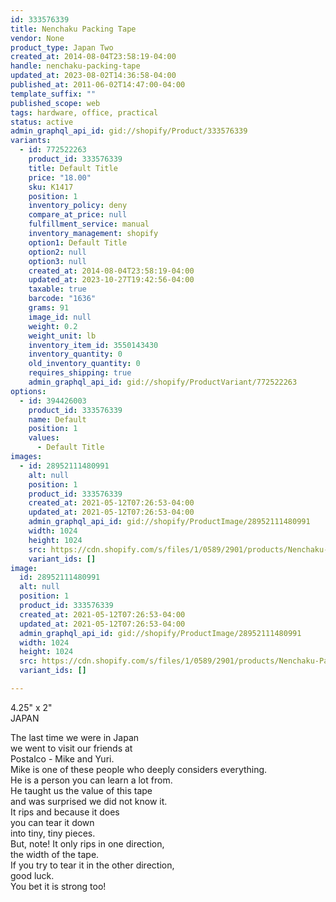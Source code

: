 ```yaml
---
id: 333576339
title: Nenchaku Packing Tape
vendor: None
product_type: Japan Two
created_at: 2014-08-04T23:58:19-04:00
handle: nenchaku-packing-tape
updated_at: 2023-08-02T14:36:58-04:00
published_at: 2011-06-02T14:47:00-04:00
template_suffix: ""
published_scope: web
tags: hardware, office, practical
status: active
admin_graphql_api_id: gid://shopify/Product/333576339
variants:
  - id: 772522263
    product_id: 333576339
    title: Default Title
    price: "18.00"
    sku: K1417
    position: 1
    inventory_policy: deny
    compare_at_price: null
    fulfillment_service: manual
    inventory_management: shopify
    option1: Default Title
    option2: null
    option3: null
    created_at: 2014-08-04T23:58:19-04:00
    updated_at: 2023-10-27T19:42:56-04:00
    taxable: true
    barcode: "1636"
    grams: 91
    image_id: null
    weight: 0.2
    weight_unit: lb
    inventory_item_id: 3550143430
    inventory_quantity: 0
    old_inventory_quantity: 0
    requires_shipping: true
    admin_graphql_api_id: gid://shopify/ProductVariant/772522263
options:
  - id: 394426003
    product_id: 333576339
    name: Default
    position: 1
    values:
      - Default Title
images:
  - id: 28952111480991
    alt: null
    position: 1
    product_id: 333576339
    created_at: 2021-05-12T07:26:53-04:00
    updated_at: 2021-05-12T07:26:53-04:00
    admin_graphql_api_id: gid://shopify/ProductImage/28952111480991
    width: 1024
    height: 1024
    src: https://cdn.shopify.com/s/files/1/0589/2901/products/Nenchaku-Packing-Tape.jpg?v=1620818813
    variant_ids: []
image:
  id: 28952111480991
  alt: null
  position: 1
  product_id: 333576339
  created_at: 2021-05-12T07:26:53-04:00
  updated_at: 2021-05-12T07:26:53-04:00
  admin_graphql_api_id: gid://shopify/ProductImage/28952111480991
  width: 1024
  height: 1024
  src: https://cdn.shopify.com/s/files/1/0589/2901/products/Nenchaku-Packing-Tape.jpg?v=1620818813
  variant_ids: []

---
```


4.25" x 2"  
JAPAN

<!-- td {border: 1px solid #ccc;}br {mso-data-placement:same-cell;} -->

The last time we were in Japan  
we went to visit our friends at  
Postalco - Mike and Yuri.  
Mike is one of these people who deeply considers everything.  
He is a person you can learn a lot from.  
He taught us the value of this tape  
and was surprised we did not know it.  
It rips and because it does  
you can tear it down  
into tiny, tiny pieces.  
But, note! It only rips in one direction,  
the width of the tape.  
If you try to tear it in the other direction,  
good luck.  
You bet it is strong too!